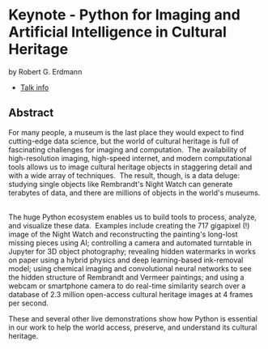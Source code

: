 # Keynote - Python for Imaging and Artificial Intelligence in Cultural Heritage
by Robert G. Erdmann
* [Talk info](https://amsterdam2023.pydata.org/cfp/talk/JKVVX7/)
## Abstract
For many people, a museum is the last place they would expect to find cutting-edge data science, but the world of cultural heritage is full of fascinating challenges for imaging and computation.  The availability of high-resolution imaging, high-speed internet, and modern computational tools allows us to image cultural heritage objects in staggering detail and with a wide array of techniques.  The result, though, is a data deluge: studying single objects like Rembrandt's Night Watch can generate terabytes of data, and there are millions of objects in the world's museums.  

The huge Python ecosystem enables us to build tools to process, analyze, and visualize these data.  Examples include creating the 717 gigapixel (!) image of the Night Watch and reconstructing the painting's long-lost missing pieces using AI; controlling a camera and automated turntable in Jupyter for 3D object photography; revealing hidden watermarks in works on paper using a hybrid physics and deep learning-based ink-removal model; using chemical imaging and convolutional neural networks to see the hidden structure of Rembrandt and Vermeer paintings; and using a webcam or smartphone camera to do real-time similarity search over a database of 2.3 million open-access cultural heritage images at 4 frames per second.

These and several other live demonstrations show how Python is essential in our work to help the world access, preserve, and understand its cultural heritage.
